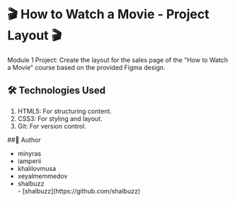 # 🎬 How to Watch a Movie - Project Layout 🎬
Module 1 Project: Create the layout for the sales page of the "How to Watch a Movie" course based on the provided Figma design.

## 🛠️ Technologies Used
<ol> 
<li>
HTML5: For structuring content.
</li>
<li>
CSS3: For styling and layout.
</li>
<li>
Git: For version control.
</li>
</ol>
##👤 Author
<ul>
  <li><a href="https://github.com/minyras" style="text-decoration: none;">minyras</a></li>
  <li><a href="https://github.com/iamperii" style="text-decoration: none;">iamperii</a></li>
  <li><a href="https://github.com/khalilovmusa" style="text-decoration: none;">khalilovmusa</a></li>
  <li><a href="https://github.com/xeyalmemmedov" style="text-decoration: none;">xeyalmemmedov</a></li>
  <li><a href="https://github.com/shalbuzz" style="text-decoration: none;">shalbuzz</a></li>
  - [shalbuzz](https://github.com/shalbuzz)

</ul>
